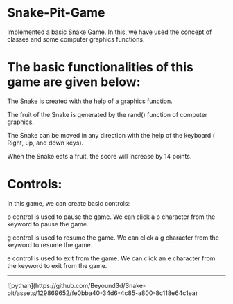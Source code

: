 # Snake-Pit-Game

Implemented a basic Snake Game. In this, we have used the concept of classes and some computer graphics functions.

# The basic functionalities of this game are given below:


 The Snake is created with the help of a graphics function.
 
 The fruit of the Snake is generated by the rand() function of computer graphics.
 
 The Snake can be moved in any direction with the help of the keyboard ( Right, up, and down keys).
 
 When the Snake eats a fruit, the score will increase by 14 points.

 # Controls:
 
 In this game, we can create basic controls:
 
 p control is used to pause the game. We can click a p character from the keyword to pause the game.
 
 g control is used to resume the game. We can click a g character from the keyword to resume the game.
 
 e control is used to exit from the game. We can click an e character from the keyword to exit from the game.
 <hr>
![pythan](https://github.com/Beyound3d/Snake-pit/assets/129869652/fe0bba40-34d6-4c85-a800-8c118e64c1ea)
